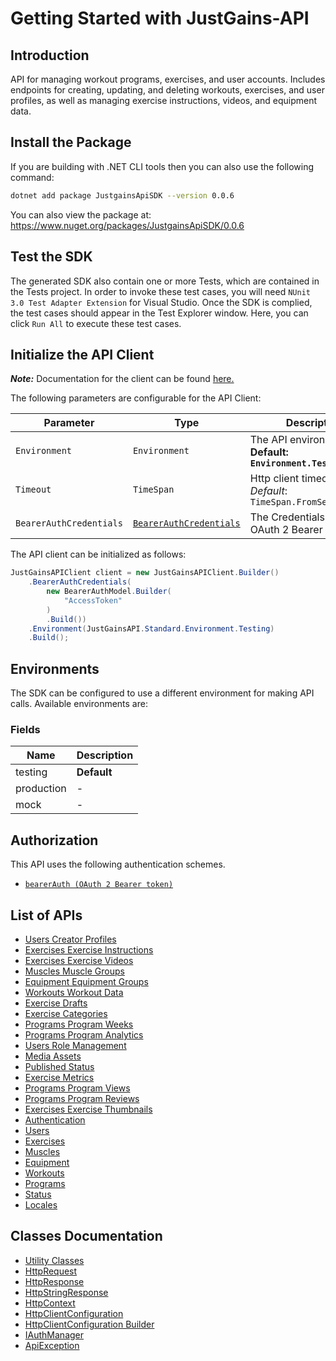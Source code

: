 
# Getting Started with JustGains-API

## Introduction

API for managing workout programs, exercises, and user accounts. Includes endpoints for creating, updating, and deleting workouts, exercises, and user profiles, as well as managing exercise instructions, videos, and equipment data.

## Install the Package

If you are building with .NET CLI tools then you can also use the following command:

```bash
dotnet add package JustgainsApiSDK --version 0.0.6
```

You can also view the package at:
https://www.nuget.org/packages/JustgainsApiSDK/0.0.6

## Test the SDK

The generated SDK also contain one or more Tests, which are contained in the Tests project. In order to invoke these test cases, you will need `NUnit 3.0 Test Adapter Extension` for Visual Studio. Once the SDK is complied, the test cases should appear in the Test Explorer window. Here, you can click `Run All` to execute these test cases.

## Initialize the API Client

**_Note:_** Documentation for the client can be found [here.](https://www.github.com/JustGains/just-gains-api-dotnet-sdk/tree/0.0.6/doc/client.md)

The following parameters are configurable for the API Client:

| Parameter | Type | Description |
|  --- | --- | --- |
| `Environment` | `Environment` | The API environment. <br> **Default: `Environment.Testing`** |
| `Timeout` | `TimeSpan` | Http client timeout.<br>*Default*: `TimeSpan.FromSeconds(100)` |
| `BearerAuthCredentials` | [`BearerAuthCredentials`](https://www.github.com/JustGains/just-gains-api-dotnet-sdk/tree/0.0.6/doc/auth/oauth-2-bearer-token.md) | The Credentials Setter for OAuth 2 Bearer token |

The API client can be initialized as follows:

```csharp
JustGainsAPIClient client = new JustGainsAPIClient.Builder()
    .BearerAuthCredentials(
        new BearerAuthModel.Builder(
            "AccessToken"
        )
        .Build())
    .Environment(JustGainsAPI.Standard.Environment.Testing)
    .Build();
```

## Environments

The SDK can be configured to use a different environment for making API calls. Available environments are:

### Fields

| Name | Description |
|  --- | --- |
| testing | **Default** |
| production | - |
| mock | - |

## Authorization

This API uses the following authentication schemes.

* [`bearerAuth (OAuth 2 Bearer token)`](https://www.github.com/JustGains/just-gains-api-dotnet-sdk/tree/0.0.6/doc/auth/oauth-2-bearer-token.md)

## List of APIs

* [Users Creator Profiles](https://www.github.com/JustGains/just-gains-api-dotnet-sdk/tree/0.0.6/doc/controllers/users-creator-profiles.md)
* [Exercises Exercise Instructions](https://www.github.com/JustGains/just-gains-api-dotnet-sdk/tree/0.0.6/doc/controllers/exercises-exercise-instructions.md)
* [Exercises Exercise Videos](https://www.github.com/JustGains/just-gains-api-dotnet-sdk/tree/0.0.6/doc/controllers/exercises-exercise-videos.md)
* [Muscles Muscle Groups](https://www.github.com/JustGains/just-gains-api-dotnet-sdk/tree/0.0.6/doc/controllers/muscles-muscle-groups.md)
* [Equipment Equipment Groups](https://www.github.com/JustGains/just-gains-api-dotnet-sdk/tree/0.0.6/doc/controllers/equipment-equipment-groups.md)
* [Workouts Workout Data](https://www.github.com/JustGains/just-gains-api-dotnet-sdk/tree/0.0.6/doc/controllers/workouts-workout-data.md)
* [Exercise Drafts](https://www.github.com/JustGains/just-gains-api-dotnet-sdk/tree/0.0.6/doc/controllers/exercise-drafts.md)
* [Exercise Categories](https://www.github.com/JustGains/just-gains-api-dotnet-sdk/tree/0.0.6/doc/controllers/exercise-categories.md)
* [Programs Program Weeks](https://www.github.com/JustGains/just-gains-api-dotnet-sdk/tree/0.0.6/doc/controllers/programs-program-weeks.md)
* [Programs Program Analytics](https://www.github.com/JustGains/just-gains-api-dotnet-sdk/tree/0.0.6/doc/controllers/programs-program-analytics.md)
* [Users Role Management](https://www.github.com/JustGains/just-gains-api-dotnet-sdk/tree/0.0.6/doc/controllers/users-role-management.md)
* [Media Assets](https://www.github.com/JustGains/just-gains-api-dotnet-sdk/tree/0.0.6/doc/controllers/media-assets.md)
* [Published Status](https://www.github.com/JustGains/just-gains-api-dotnet-sdk/tree/0.0.6/doc/controllers/published-status.md)
* [Exercise Metrics](https://www.github.com/JustGains/just-gains-api-dotnet-sdk/tree/0.0.6/doc/controllers/exercise-metrics.md)
* [Programs Program Views](https://www.github.com/JustGains/just-gains-api-dotnet-sdk/tree/0.0.6/doc/controllers/programs-program-views.md)
* [Programs Program Reviews](https://www.github.com/JustGains/just-gains-api-dotnet-sdk/tree/0.0.6/doc/controllers/programs-program-reviews.md)
* [Exercises Exercise Thumbnails](https://www.github.com/JustGains/just-gains-api-dotnet-sdk/tree/0.0.6/doc/controllers/exercises-exercise-thumbnails.md)
* [Authentication](https://www.github.com/JustGains/just-gains-api-dotnet-sdk/tree/0.0.6/doc/controllers/authentication.md)
* [Users](https://www.github.com/JustGains/just-gains-api-dotnet-sdk/tree/0.0.6/doc/controllers/users.md)
* [Exercises](https://www.github.com/JustGains/just-gains-api-dotnet-sdk/tree/0.0.6/doc/controllers/exercises.md)
* [Muscles](https://www.github.com/JustGains/just-gains-api-dotnet-sdk/tree/0.0.6/doc/controllers/muscles.md)
* [Equipment](https://www.github.com/JustGains/just-gains-api-dotnet-sdk/tree/0.0.6/doc/controllers/equipment.md)
* [Workouts](https://www.github.com/JustGains/just-gains-api-dotnet-sdk/tree/0.0.6/doc/controllers/workouts.md)
* [Programs](https://www.github.com/JustGains/just-gains-api-dotnet-sdk/tree/0.0.6/doc/controllers/programs.md)
* [Status](https://www.github.com/JustGains/just-gains-api-dotnet-sdk/tree/0.0.6/doc/controllers/status.md)
* [Locales](https://www.github.com/JustGains/just-gains-api-dotnet-sdk/tree/0.0.6/doc/controllers/locales.md)

## Classes Documentation

* [Utility Classes](https://www.github.com/JustGains/just-gains-api-dotnet-sdk/tree/0.0.6/doc/utility-classes.md)
* [HttpRequest](https://www.github.com/JustGains/just-gains-api-dotnet-sdk/tree/0.0.6/doc/http-request.md)
* [HttpResponse](https://www.github.com/JustGains/just-gains-api-dotnet-sdk/tree/0.0.6/doc/http-response.md)
* [HttpStringResponse](https://www.github.com/JustGains/just-gains-api-dotnet-sdk/tree/0.0.6/doc/http-string-response.md)
* [HttpContext](https://www.github.com/JustGains/just-gains-api-dotnet-sdk/tree/0.0.6/doc/http-context.md)
* [HttpClientConfiguration](https://www.github.com/JustGains/just-gains-api-dotnet-sdk/tree/0.0.6/doc/http-client-configuration.md)
* [HttpClientConfiguration Builder](https://www.github.com/JustGains/just-gains-api-dotnet-sdk/tree/0.0.6/doc/http-client-configuration-builder.md)
* [IAuthManager](https://www.github.com/JustGains/just-gains-api-dotnet-sdk/tree/0.0.6/doc/i-auth-manager.md)
* [ApiException](https://www.github.com/JustGains/just-gains-api-dotnet-sdk/tree/0.0.6/doc/api-exception.md)

